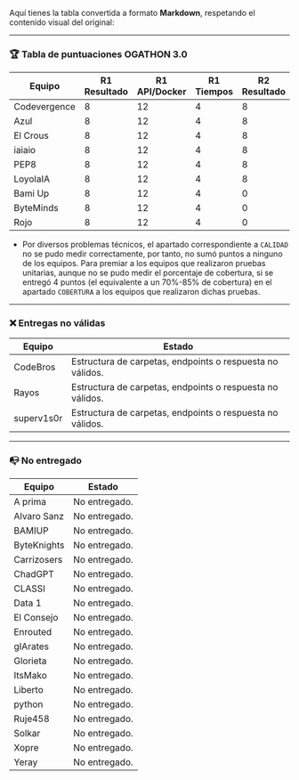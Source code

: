 Aquí tienes la tabla convertida a formato **Markdown**, respetando el contenido visual del original:

---

### 🏆 Tabla de puntuaciones OGATHON 3.0

| Equipo        | R1 Resultado | R1 API/Docker | R1 Tiempos | R2 Resultado | R2 API/Docker | R2 Tiempos | R3 Resultado | R3 API/Docker | R3 Tiempos | Swagger | Bugs | Code Smells | Cobertura | Resolución | TOTAL |
|---------------|--------------|---------------|------------|--------------|----------------|------------|--------------|----------------|------------|---------|------|--------------|------------|-------------|--------|
| Codevergence  | 8            | 12            | 4          | 8            | 12             | 4          | 8            | 12             | 4          | 5       | 0    | 0            | 4          | 0           | **81**     |
| Azul          | 8            | 12            | 4          | 8            | 12             | 4          | 8            | 12             | 4          | 5       | 0    | 0            | 0          | 0           | **77**     |
| El Crous      | 8            | 12            | 4          | 8            | 12             | 4          | 8            | 12             | 4          | 5       | 0    | 0            | 0          | 0           | **77**     |
| iaiaio        | 8            | 12            | 4          | 8            | 12             | 4          | 8            | 12             | 4          | 5       | 0    | 0            | 0          | 0           | **77**     |
| PEP8          | 8            | 12            | 4          | 8            | 12             | 4          | 8            | 12             | 4          | 0       | 0    | 0            | 4          | 0           | **76**     |
| LoyolaIA      | 8            | 12            | 4          | 8            | 12             | 4          | 0            | 0              | 0          | 5       | 0    | 0            | 0          | 0           | **53**     |
| Bami Up       | 8            | 12            | 4          | 0            | 0              | 0          | 0            | 0              | 0          | 5       | 0    | 0            | 0          | 0           | **29**     |
| ByteMinds     | 8            | 12            | 4          | 0            | 0              | 0          | 0            | 0              | 0          | 0       | 0    | 0            | 0          | 3           | **27**     |
| Rojo          | 8            | 12            | 4          | 0            | 0              | 0          | 0            | 0              | 0          | 0       | 0    | 0            | 0          | 0           | **24**     |

- Por diversos problemas técnicos, el apartado correspondiente a `CALIDAD` no se pudo medir correctamente, por tanto, no sumó puntos a ninguno de los equipos. Para premiar a los equipos que realizaron pruebas unitarias, aunque no se pudo medir el porcentaje de cobertura, si se entregó 4 puntos (el equivalente a un 70%-85% de cobertura) en el apartado `COBERTURA` a los equipos que realizaron dichas pruebas.

---

### ❌ Entregas no válidas

| Equipo       | Estado                                                             |
|--------------|--------------------------------------------------------------------|
| CodeBros     | Estructura de carpetas, endpoints o respuesta no válidos.         |
| Rayos        | Estructura de carpetas, endpoints o respuesta no válidos.         |
| superv1s0r   | Estructura de carpetas, endpoints o respuesta no válidos.         |

---

### 📭 No entregado

| Equipo         | Estado         |
|----------------|----------------|
| A prima        | No entregado.  |
| Alvaro Sanz    | No entregado.  |
| BAMIUP         | No entregado.  |
| ByteKnights    | No entregado.  |
| Carrizosers    | No entregado.  |
| ChadGPT        | No entregado.  |
| CLASSI         | No entregado.  |
| Data 1         | No entregado.  |
| El Consejo     | No entregado.  |
| Enrouted       | No entregado.  |
| gIArates       | No entregado.  |
| Glorieta       | No entregado.  |
| ItsMako        | No entregado.  |
| Liberto        | No entregado.  |
| python         | No entregado.  |
| Ruje458        | No entregado.  |
| Solkar         | No entregado.  |
| Xopre          | No entregado.  |
| Yeray          | No entregado.  |
